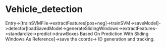 # Vehicle_detection
Entry->[trainSVMFile->extractFeatures[pos+neg]->trainSVM->saveModel]->detector[loadSavedModel->generateSlidingWindows->extractFeatures->standardize->predict->drawBoxes Based On Prediction With Sliding Windows As Reference]->save the coords-> ID generation and tracking.
